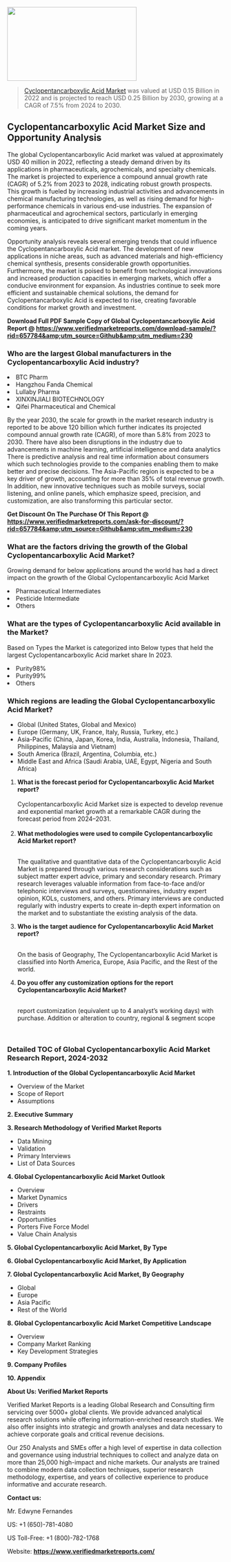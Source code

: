 <img src="https://ffe5etoiles.com/wp-content/uploads/2024/12/MST1-300x171.png" alt="" width="300" height="171" class="alignnone size-medium wp-image-20088" /><blockquote><p><p><a href="https://www.verifiedmarketreports.com/download-sample/?rid=657784&utm_source=Github&utm_medium=230" target="_blank">Cyclopentancarboxylic Acid Market</a> was valued at USD 0.15 Billion in 2022 and is projected to reach USD 0.25 Billion by 2030, growing at a CAGR of 7.5% from 2024 to 2030.</p></blockquote><p><h2>Cyclopentancarboxylic Acid Market Size and Opportunity Analysis</h2><p>The global Cyclopentancarboxylic Acid market was valued at approximately USD 40 million in 2022, reflecting a steady demand driven by its applications in pharmaceuticals, agrochemicals, and specialty chemicals. The market is projected to experience a compound annual growth rate (CAGR) of 5.2% from 2023 to 2028, indicating robust growth prospects. This growth is fueled by increasing industrial activities and advancements in chemical manufacturing technologies, as well as rising demand for high-performance chemicals in various end-use industries. The expansion of pharmaceutical and agrochemical sectors, particularly in emerging economies, is anticipated to drive significant market momentum in the coming years.</p><p>Opportunity analysis reveals several emerging trends that could influence the Cyclopentancarboxylic Acid market. The development of new applications in niche areas, such as advanced materials and high-efficiency chemical synthesis, presents considerable growth opportunities. Furthermore, the market is poised to benefit from technological innovations and increased production capacities in emerging markets, which offer a conducive environment for expansion. As industries continue to seek more efficient and sustainable chemical solutions, the demand for Cyclopentancarboxylic Acid is expected to rise, creating favorable conditions for market growth and investment.</p></p><p class=""><strong>Download Full PDF Sample Copy of Global Cyclopentancarboxylic Acid Report @ <a href="https://www.verifiedmarketreports.com/download-sample/?rid=657784&amp;utm_source=Github&amp;utm_medium=230" target="_blank">https://www.verifiedmarketreports.com/download-sample/?rid=657784&amp;utm_source=Github&amp;utm_medium=230</a></strong></p><h3 id="" class="">Who are the largest Global manufacturers in the Cyclopentancarboxylic Acid industry?</h3><p><li>BTC Pharm</li><li> Hangzhou Fanda Chemical</li><li> Lullaby Pharma</li><li> XINXINJIALI BIOTECHNOLOGY</li><li> Qifei Pharmaceutical and Chemical</li></p><div class=""><div class="" dir="" data-message-author-role="" data-message-id="" data-message-model-slug=""><div class=""><div class=""><div class=""><div class="" dir="" data-message-author-role="" data-message-id="" data-message-model-slug=""><div class=""><div class=""><p>By the year 2030, the scale for growth in the market research industry is reported to be above 120 billion which further indicates its projected compound annual growth rate (CAGR), of more than 5.8% from 2023 to 2030. There have also been disruptions in the industry due to advancements in machine learning, artificial intelligence and data analytics There is predictive analysis and real time information about consumers which such technologies provide to the companies enabling them to make better and precise decisions. The Asia-Pacific region is expected to be a key driver of growth, accounting for more than 35% of total revenue growth. In addition, new innovative techniques such as mobile surveys, social listening, and online panels, which emphasize speed, precision, and customization, are also transforming this particular sector.</p><p><strong>Get Discount On The Purchase Of This Report @&nbsp; <a href="https://www.verifiedmarketreports.com/ask-for-discount/?rid=657784&amp;utm_source=Github&amp;utm_medium=230" target="_blank">https://www.verifiedmarketreports.com/ask-for-discount/?rid=657784&amp;utm_source=Github&amp;utm_medium=230</a></strong></p></div></div></div></div></div></div></div></div><h3 id="" class="">What are the factors driving the growth of the Global Cyclopentancarboxylic Acid Market?</h3><p id="" class="">Growing demand for below applications around the world has had a direct impact on the growth of the Global Cyclopentancarboxylic Acid Market</p><p id="" class=""><li>Pharmaceutical Intermediates</li><li> Pesticide Intermediate</li><li> Others</li></p><h3 id="" class="">What are the types of Cyclopentancarboxylic Acid available in the Market?</h3><p id="" class="">Based on Types the Market is categorized into Below types that held the largest Cyclopentancarboxylic Acid market share In 2023.</p><p id="" class=""><li>Purity98%</li><li> Purity99%</li><li> Others</li></p><h3 id="" class="">Which regions are leading the Global Cyclopentancarboxylic Acid Market?</h3><ul><li>Global (United States, Global and Mexico)</li><li>Europe (Germany, UK, France, Italy, Russia, Turkey, etc.)</li><li>Asia-Pacific (China, Japan, Korea, India, Australia, Indonesia, Thailand, Philippines, Malaysia and Vietnam)</li><li>South America (Brazil, Argentina, Columbia, etc.)</li><li>Middle East and Africa (Saudi Arabia, UAE, Egypt, Nigeria and South Africa)</li></ul><p><ol><li><strong>What is the forecast period for Cyclopentancarboxylic Acid Market report?<br /></strong><br /><span data-sheets-root="1" data-sheets-value="{&quot;1&quot;:2,&quot;2&quot;:&quot;XXXX size is expected to develop revenue and exponential market growth at a remarkable CAGR during the forecast period from 2024&ndash;2030.&quot;}" data-sheets-userformat="{&quot;2&quot;:12674,&quot;4&quot;:{&quot;1&quot;:2,&quot;2&quot;:16776960},&quot;10&quot;:2,&quot;11&quot;:0,&quot;15&quot;:&quot;Arial&quot;,&quot;16&quot;:12}">Cyclopentancarboxylic Acid Market size is expected to develop revenue and exponential market growth at a remarkable CAGR during the forecast period from 2024&ndash;2031.</span><br /><br /></li><li><strong>What methodologies were used to compile Cyclopentancarboxylic Acid Market report?<br /><br /></strong><p>The qualitative and quantitative data of the&nbsp;Cyclopentancarboxylic Acid Market is prepared through various research considerations such as subject matter expert advice, primary and secondary research. Primary research leverages valuable information from face-to-face and/or telephonic interviews and surveys, questionnaires, industry expert opinion, KOLs, customers, and others. Primary interviews are conducted regularly with industry experts to create in-depth expert information on the market and to substantiate the existing analysis of the data.&nbsp;</p></li><li><strong>Who is the target audience for Cyclopentancarboxylic Acid Market report?<br /><br /></strong><p>On the basis of Geography, The&nbsp;Cyclopentancarboxylic Acid Market is classified into North America, Europe, Asia Pacific, and the Rest of the world.</p></li><li><strong>Do you offer any customization options for the report Cyclopentancarboxylic Acid Market?<br /><br /></strong><p>report customization (equivalent up to 4 analyst&rsquo;s working days) with purchase. Addition or alteration to country, regional &amp; segment scope</p><p>&nbsp;</p></li></ol></p><h3 id="" class="">Detailed TOC of Global Cyclopentancarboxylic Acid Market Research Report, 2024-2032</h3><p id="" class=""><strong>1. Introduction of the Global Cyclopentancarboxylic Acid Market</strong></p><ul><li>Overview of the Market</li><li>Scope of Report</li><li>Assumptions</li></ul><p id="" class=""><strong>2. Executive Summary</strong></p><p id="" class=""><strong>3. Research Methodology of&nbsp;Verified Market Reports</strong></p><ul><li>Data Mining</li><li>Validation</li><li>Primary Interviews</li><li>List of Data Sources</li></ul><p id="" class=""><strong>4. Global Cyclopentancarboxylic Acid Market Outlook</strong></p><ul><li>Overview</li><li>Market Dynamics</li><li>Drivers</li><li>Restraints</li><li>Opportunities</li><li>Porters Five Force Model</li><li>Value Chain Analysis</li></ul><p id="" class=""><strong>5. Global Cyclopentancarboxylic Acid Market, By&nbsp;Type</strong></p><p id="" class=""><strong>6. Global Cyclopentancarboxylic Acid Market, By Application</strong></p><p id="" class=""><strong>7. Global Cyclopentancarboxylic Acid Market, By Geography</strong></p><ul><li>Global</li><li>Europe</li><li>Asia Pacific</li><li>Rest of the World</li></ul><p id="" class=""><strong>8. Global Cyclopentancarboxylic Acid Market Competitive Landscape</strong></p><ul><li>Overview</li><li>Company Market Ranking</li><li>Key Development Strategies</li></ul><p id="" class=""><strong>9. Company Profiles</strong></p><p id="" class=""><strong>10. Appendix</strong></p><p id="" class=""><strong>About Us: Verified Market Reports</strong></p><p id="" class="">Verified Market Reports is a leading Global Research and Consulting firm servicing over 5000+ global clients. We provide advanced analytical research solutions while offering information-enriched research studies. We also offer insights into strategic and growth analyses and data necessary to achieve corporate goals and critical revenue decisions.</p><p id="" class="">Our 250 Analysts and SMEs offer a high level of expertise in data collection and governance using industrial techniques to collect and analyze data on more than 25,000 high-impact and niche markets. Our analysts are trained to combine modern data collection techniques, superior research methodology, expertise, and years of collective experience to produce informative and accurate research.</p><p id="" class=""><strong>Contact us:</strong></p><p id="" class="">Mr. Edwyne Fernandes</p><p id="" class="">US: +1 (650)-781-4080</p><p id="" class="">US Toll-Free: +1 (800)-782-1768</p><p id="" class="">Website: <a target="" data-test-app-aware-link=""><strong>https://www.verifiedmarketreports.com/</strong></a></p>
